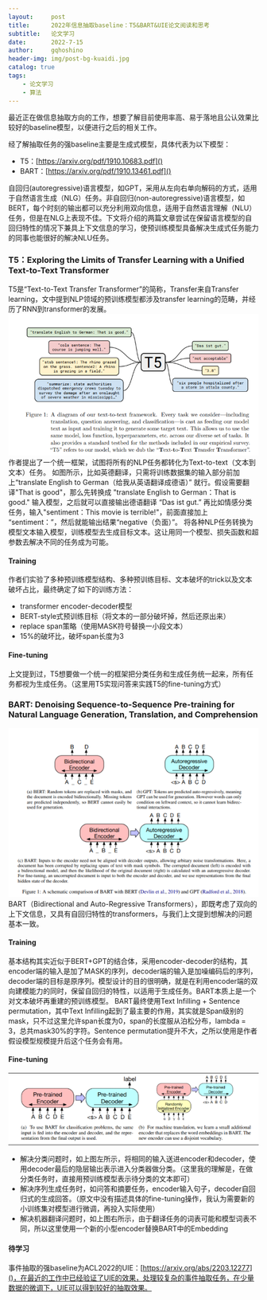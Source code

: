 ```yaml
---
layout:     post
title:      2022年信息抽取baseline：T5&BART&UIE论文阅读和思考
subtitle:   论文学习
date:       2022-7-15
author:     gqhoshino
header-img: img/post-bg-kuaidi.jpg
catalog: true
tags:
    - 论文学习
    - 算法
---
```

最近正在做信息抽取方向的工作，想要了解目前使用率高、易于落地且公认效果比较好的baseline模型，以便进行之后的相关工作。

经了解抽取任务的强baseline主要是生成式模型，具体代表为以下模型：
* T5：[https://arxiv.org/pdf/1910.10683.pdf]()  
* BART：[https://arxiv.org/pdf/1910.13461.pdf]()

自回归(autoregressive)语言模型，如GPT，采用从左向右单向解码的方式，适用于自然语言生成（NLG）任务。非自回归(non-autoregressive)语言模型，如BERT，每个时刻的输出都可以充分利用双向信息，适用于自然语言理解（NLU）任务，但是在NLG上表现不佳。下文将介绍的两篇文章尝试在保留语言模型的自回归特性的情况下兼具上下文信息的学习，使预训练模型具备解决生成式任务能力的同事也能很好的解决NLU任务。

### T5：Exploring the Limits of Transfer Learning with a Unified Text-to-Text Transformer
T5是“Text-to-Text Transfer Transformer”的简称，Transfer来自Transfer learning，文中提到NLP领域的预训练模型都涉及transfer learning的范畴，并经历了RNN到transformer的发展。
![img_1.png](img_1.png)
作者提出了一个统一框架，试图将所有的NLP任务都转化为Text-to-text（文本到文本）任务。
如图所示，比如英德翻译，只需将训练数据集的输入部分前加上“translate English to German（给我从英语翻译成德语）” 就行。假设需要翻译"That is good"，那么先转换成 "translate English to German：That is good." 输入模型，之后就可以直接输出德语翻译 “Das ist gut.”
再比如情感分类任务，输入"sentiment：This movie is terrible!"，前面直接加上 “sentiment：”，然后就能输出结果“negative（负面）”。
将各种NLP任务转换为模型文本输入模型，训练模型去生成目标文本。这让用同一个模型、损失函数和超参数去解决不同的任务成为可能。

#### Training
作者们实验了多种预训练模型结构、多种预训练目标、文本破坏的trick以及文本破坏占比，最终确定了如下的训练方法：
* transformer encoder-decoder模型
* BERT-style式预训练目标（将文本的一部分破坏掉，然后还原出来）
* replace span策略（使用MASK符号替换一小段文本）
* 15%的破坏比，破坏span长度为3

#### Fine-tuning
上文提到过，T5想要做一个统一的框架把分类任务和生成任务统一起来，所有任务都视为生成任务。（这里用T5实现问答来实践T5的fine-tuning方式）

### BART: Denoising Sequence-to-Sequence Pre-training for Natural Language Generation, Translation, and Comprehension
![img_3.png](img_2.png)
BART（Bidirectional and Auto-Regressive Transformers），即既考虑了双向的上下文信息，又具有自回归特性的transformers，与我们上文提到想解决的问题基本一致。

#### Training
基本结构其实近似于BERT+GPT的结合体，采用encoder-decoder的结构，其encoder端的输入是加了MASK的序列，decoder端的输入是加噪编码后的序列，decoder端的目标是原序列。模型设计的目的很明确，就是在利用encoder端的双向建模能力的同时，保留自回归的特性，以适用于生成任务。BART本质上是一个对文本破坏再重建的预训练模型。
BART最终使用Text Infilling + Sentence permutation，其中Text Infilling起到了最主要的作用，其实就是Span级别的mask，只不过这里允许span长度为0，span的长度服从泊松分布，lambda = 3，总共mask30%的字符。Sentence permutation提升不大，之所以使用是作者假设模型规模提升后这个任务会有用。

#### Fine-tuning
![img_3.png](img_3.png)
* 解决分类问题时，如上图左所示，将相同的输入送进encoder和decoder，使用decoder最后的隐层输出表示进入分类器做分类。（这里我的理解是，在做分类任务时，直接用预训练模型表示待分类的文本即可）
* 解决序列生成任务时，如问答和摘要任务，encoder输入句子，decoder自回归式的生成回答。（原文中没有描述具体的fine-tuning操作，我认为需要新的小训练集对模型进行微调，再投入实际使用）
* 解决机器翻译问题时，如上图右所示，由于翻译任务的词表可能和模型词表不同，所以这里使用一个新的小型encoder替换BART中的Embedding


#### 待学习
事件抽取的强baseline为ACL2022的UIE：[https://arxiv.org/abs/2203.12277]()，在最近的工作中已经验证了UIE的效果，处理较复杂的事件抽取任务，在少量数据的微调下，UIE可以得到较好的抽取效果。